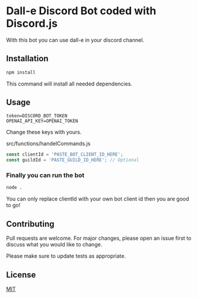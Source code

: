 # Dall-e Discord Bot coded with Discord.js

With this bot you can use dall-e in your discord channel.

## Installation


```bash
npm install
```
This command will install all needed dependencies.

## Usage

```
token=DISCORD_BOT_TOKEN
OPENAI_API_KEY=OPENAI_TOKEN
```
Change these keys with yours.

src/functions/handelCommands.js
```javascript
const clientId = 'PASTE_BOT_CLIENT_ID_HERE'; 
const guildId = 'PASTE_GUILD_ID_HERE'; // Optional
```
### Finally you can run the bot

```bash
node .
```

You can only replace clientId with your own bot client id then you are good to go!
## Contributing

Pull requests are welcome. For major changes, please open an issue first
to discuss what you would like to change.

Please make sure to update tests as appropriate.

## License

[MIT](https://choosealicense.com/licenses/mit/)
